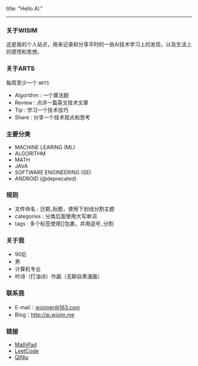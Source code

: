 title: "Hello AI."

---

### 关于WISIM

这是我的个人站点，用来记录和分享平时的一些AI技术学习上的发现，以及生活上的感悟和思想。

### 关于ARTS

每周至少一个 `ARTS`

- Algorithm : 一个算法题
- Review : 点评一篇英文技术文章
- Tip : 学习一个技术技巧
- Share : 分享一个技术观点和思考

### 主要分类

- MACHINE LEARING (ML)
- ALGORITHM
- MATH
- JAVA
- SOFTWARE ENGINEERING (SE)
- ANDROID (@deprecated)

### 规则

- 文件命名 : 日期_标题，使用下划线分割主题
- categories : 分类后面使用大写单词
- tags : 多个标签使用[]包裹，并用逗号`,`分割

### 关于我

- 90后
- 男
- 计算机专业
- 吟诗（打油诗）作画（无聊自黑漫画）


### 联系我

- E-mail：wisimer@163.com
- Blog：http://ai.wisim.me

### 链接

- [MathPad](http://webdemo.myscript.com/views/math.html#)
- [LeetCode](https://Leetcode.com/problems)
- [QiNiu](https://portal.qiniu.com/)
